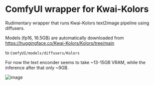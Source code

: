 # ComfyUI wrapper for Kwai-Kolors

Rudimentary wrapper that runs Kwai-Kolors text2image pipeline using diffusers.

Models (fp16, 16.5GB) are automatically downloaded from https://huggingface.co/Kwai-Kolors/Kolors/tree/main

to `ComfyUI/models/diffusers/Kolors`

For now the text enconder seems to take ~13-15GB VRAM, while the inference after that only ~9GB.

![image](https://github.com/kijai/ComfyUI-KwaiKolorsWrapper/assets/40791699/ede50c66-042f-4c88-96c1-31f8275af227)
